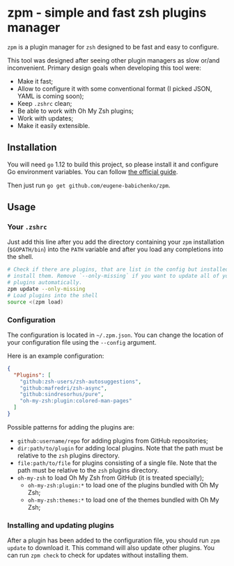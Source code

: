 # zpm - simple and fast zsh plugins manager

`zpm` is a plugin manager for `zsh` designed to be fast and easy to configure.

This tool was designed after seeing other plugin managers as slow or/and
inconvenient. Primary design goals when developing this tool were:

- Make it fast;
- Allow to configure it with some conventional format (I picked JSON, YAML is
  coming soon);
- Keep `.zshrc` clean;
- Be able to work with Oh My Zsh plugins;
- Work with updates;
- Make it easily extensible.

## Installation

You will need `go` 1.12 to build this project, so please install it and
configure Go environment variables. You can follow
[the official guide][go-guide].

Then just run `go get github.com/eugene-babichenko/zpm`.

## Usage

### Your `.zshrc`

Just add this line after you add the directory containing your `zpm`
installation (`$GOPATH/bin`) into the `PATH` variable and after you load any
completions into the shell.

```bash
# Check if there are plugins, that are list in the config but installed, and
# install them. Remove `--only-missing` if you want to update all of your
# plugins automatically.
zpm update --only-missing
# Load plugins into the shell
source <(zpm load)
```

### Configuration

The configuration is located in `~/.zpm.json`. You can change the location of
your configuration file using the `--config` argument.

Here is an example configuration:

```json
{
  "Plugins": [
    "github:zsh-users/zsh-autosuggestions",
    "github:mafredri/zsh-async",
    "github:sindresorhus/pure",
    "oh-my-zsh:plugin:colored-man-pages"
  ]
}
```

Possible patterns for adding the plugins are:

* `github:username/repo` for adding plugins from GitHub repositories;
* `dir:path/to/plugin` for adding local plugins. Note that the path must be
  relative to the `zsh` plugins directory.
* `file:path/to/file` for plugins consisting of a single file. Note that the
  path must be relative to the `zsh` plugins directory.
* `oh-my-zsh` to load Oh My Zsh from GitHub (it is treated specially);
  * `oh-my-zsh:plugin:*` to load one of the plugins bundled with Oh My Zsh;
  * `oh-my-zsh:themes:*` to load one of the themes bundled with Oh My Zsh;

### Installing and updating plugins

After a plugin has been added to the configuration file, you should run
`zpm update` to download it. This command will also update other plugins. You
can run `zpm check` to check for updates without installing them.

[go-guide]: https://golang.org/doc/install
